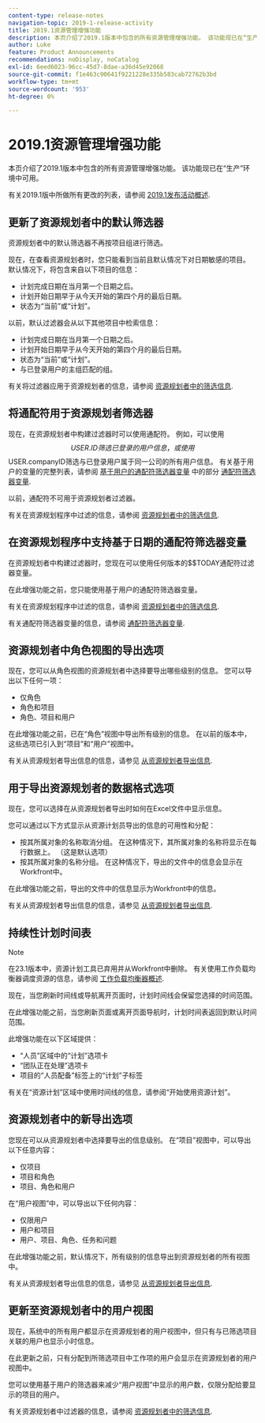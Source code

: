```yaml
---
content-type: release-notes
navigation-topic: 2019-1-release-activity
title: 2019.1资源管理增强功能
description: 本页介绍了2019.1版本中包含的所有资源管理增强功能。 该功能现已在“生产”环境中可用。
author: Luke
feature: Product Announcements
recommendations: noDisplay, noCatalog
exl-id: 6eed6023-96cc-45d7-8dae-a36d45e92068
source-git-commit: f1e463c90641f9221228e335b583cab72762b3bd
workflow-type: tm+mt
source-wordcount: '953'
ht-degree: 0%

---
```


# 2019.1资源管理增强功能

本页介绍了2019.1版本中包含的所有资源管理增强功能。 该功能现已在“生产”环境中可用。

有关2019.1版中所做所有更改的列表，请参阅 [2019.1发布活动概述](../../../../product-announcements/product-releases/quarterly-release-archive/2019.1-release-activity/2019-1-release-activity-overview.md).

## 更新了资源规划者中的默认筛选器

资源规划者中的默认筛选器不再按项目组进行筛选。

现在，在查看资源规划者时，您只能看到当前且默认情况下对日期敏感的项目。 默认情况下，将包含来自以下项目的信息：

* 计划完成日期在当月第一个日期之后。
* 计划开始日期早于从今天开始的第四个月的最后日期。
* 状态为“当前”或“计划”。

以前，默认过滤器会从以下其他项目中检索信息：

* 计划完成日期在当月第一个日期之后。
* 计划开始日期早于从今天开始的第四个月的最后日期。
* 状态为“当前”或“计划”。
* 与已登录用户的主组匹配的组。

有关将过滤器应用于资源规划者的信息，请参阅 [资源规划者中的筛选信息](../../../../resource-mgmt/resource-planning/filter-resource-planner.md).

## 将通配符用于资源规划者筛选器

现在，在资源规划者中构建过滤器时可以使用通配符。 例如，可以使用$$USER.ID筛选已登录的用户信息，或使用$$USER.companyID筛选与已登录用户属于同一公司的所有用户信息。 有关基于用户的变量的完整列表，请参阅 [基于用户的通配符筛选器变量](../../../../reports-and-dashboards/reports/reporting-elements/understand-wildcard-filter-variables.md#user-based-variables) 中的部分 [通配符筛选器变量](../../../../reports-and-dashboards/reports/reporting-elements/understand-wildcard-filter-variables.md).

以前，通配符不可用于资源规划者过滤器。

有关在资源规划程序中过滤的信息，请参阅 [资源规划者中的筛选信息](../../../../resource-mgmt/resource-planning/filter-resource-planner.md).

<!--
<iframe class="mt-media" src="assets/290697527?title=0&byline=0&portrait=0" width="640px" height="360px" frameborder="0" allowfullscreen></iframe>
-->

## 在资源规划程序中支持基于日期的通配符筛选器变量

在资源规划者中构建过滤器时，您现在可以使用任何版本的$$TODAY通配符过滤器变量。

在此增强功能之前，您只能使用基于用户的通配符筛选器变量。

有关在资源规划程序中过滤的信息，请参阅 [资源规划者中的筛选信息](../../../../resource-mgmt/resource-planning/filter-resource-planner.md).

有关通配符筛选器变量的信息，请参阅 [通配符筛选器变量](../../../../reports-and-dashboards/reports/reporting-elements/understand-wildcard-filter-variables.md).

## 资源规划者中角色视图的导出选项

现在，您可以从角色视图的资源规划者中选择要导出哪些级别的信息。 您可以导出以下任何一项：

* 仅角色
* 角色和项目
* 角色、项目和用户

在此增强功能之前，已在“角色”视图中导出所有级别的信息。 在以前的版本中，这些选项已引入到“项目”和“用户”视图中。

有关从资源规划者导出信息的信息，请参见 [从资源规划者导出信息](../../../../resource-mgmt/resource-planning/export-resource-planner.md).

## 用于导出资源规划者的数据格式选项

现在，您可以选择在从资源规划者导出时如何在Excel文件中显示信息。

您可以通过以下方式显示从资源计划员导出的信息的可用性和分配：

* 按其所属对象的名称取消分组。 在这种情况下，其所属对象的名称将显示在每行数据上。 （这是默认选项）
* 按其所属对象的名称分组。 在这种情况下，导出的文件中的信息会显示在Workfront中。

在此增强功能之前，导出的文件中的信息显示为Workfront中的信息。

有关从资源规划者导出信息的信息，请参见 [从资源规划者导出信息](../../../../resource-mgmt/resource-planning/export-resource-planner.md).

## 持续性计划时间表

>[!NOTE]
>
>在23.1版本中，资源计划工具已弃用并从Workfront中删除。 有关使用工作负载均衡器调度资源的信息，请参阅 [工作负载均衡器概述](../../../../resource-mgmt/workload-balancer/overview-workload-balancer.md).

现在，当您刷新时间线或导航离开页面时，计划时间线会保留您选择的时间范围。

在此增强功能之前，当您刷新页面或离开页面导航时，计划时间表返回到默认时间范围。

此增强功能在以下区域提供：

* “人员”区域中的“计划”选项卡
* “团队正在处理”选项卡
* 项目的“人员配备”标签上的“计划”子标签

有关在“资源计划”区域中使用时间线的信息，请参阅“开始使用资源计划”。

## 资源规划者中的新导出选项

您现在可以从资源规划者中选择要导出的信息级别。 在“项目”视图中，可以导出以下任意内容：

* 仅项目
* 项目和角色
* 项目、角色和用户

在“用户视图”中，可以导出以下任何内容：

* 仅限用户
* 用户和项目
* 用户、项目、角色、任务和问题

在此增强功能之前，默认情况下，所有级别的信息导出到资源规划者的所有视图中。

有关从资源规划者导出信息的信息，请参见 [从资源规划者导出信息](../../../../resource-mgmt/resource-planning/export-resource-planner.md).

## 更新至资源规划者中的用户视图

现在，系统中的所有用户都显示在资源规划者的用户视图中，但只有与已筛选项目关联的用户也显示小时信息。

在此更新之前，只有分配到所筛选项目中工作项的用户会显示在资源规划者的用户视图中。

您可以使用基于用户的筛选器来减少“用户视图”中显示的用户数，仅限分配给要显示的项目的用户。

有关资源规划者中过滤器的信息，请参阅 [资源规划者中的筛选信息](../../../../resource-mgmt/resource-planning/filter-resource-planner.md).
